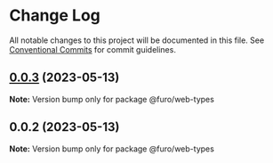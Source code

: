 # Change Log

All notable changes to this project will be documented in this file.
See [Conventional Commits](https://conventionalcommits.org) for commit guidelines.

## [0.0.3](https://github.com/eclipse/eclipsefuro-web/compare/@furo/web-types@0.0.2...@furo/web-types@0.0.3) (2023-05-13)

**Note:** Version bump only for package @furo/web-types





## 0.0.2 (2023-05-13)

**Note:** Version bump only for package @furo/web-types
